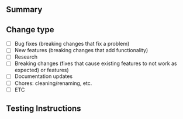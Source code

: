## Summary 

<!-- Provide a concise summary of “Why do we need to change?” 
Jira ticket, Slack discussion, 
or design document. -->

 ## Change type 
<!-- Please delete irrelevant options or write your own. -->
- [ ] Bug fixes (breaking changes that fix a problem) 
- [ ] New features (breaking changes that add functionality)
- [ ] Research
- [ ] Breaking changes (fixes that cause existing features to not work as expected) or features) 
- [ ] Documentation updates 
- [ ] Chores: cleaning/renaming, etc. 
- [ ] ETC 

 ## Testing Instructions 
 <!-- Help reviewers validate your code by requesting 
instructions on how to test changes in the pool . 
-->
